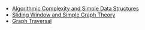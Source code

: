 * [Algorithmic Complexity and Simple Data Structures](https://github.com/AiryShift/ForgeInformaticsNotes/blob/master/PDFs/BigO_DataStructures.pdf)
* [Sliding Window and Simple Graph Theory](https://github.com/AiryShift/ForgeInformaticsNotes/blob/master/PDFs/SlidingWindow_GraphTheory_1.pdf)
* [Graph Traversal](https://github.com/AiryShift/ForgeInformaticsNotes/blob/master/PDFs/Graph_Traversal.pdf)
